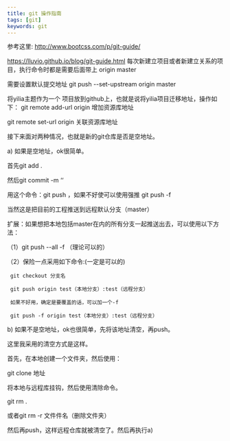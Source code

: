 ```yaml
---
title: git 操作指南
tags: [git]
keywords: git
---
```


参考这里: http://www.bootcss.com/p/git-guide/

https://lluvio.github.io/blog/git-guide.html
每次新建立项目或者新建立关系的项目，执行命令时都是需要后面带上 origin master

需要设置默认提交地址 git push --set-upstream origin master


将yilia主题作为一个 项目放到github上，也就是说将yilia项目迁移地址，操作如下：
git remote add-url origin 增加资源库地址

git remote set-url origin 关联资源库地址


接下来面对两种情况，也就是新的git仓库是否是空地址。

a) 如果是空地址，ok很简单。

首先git add .

然后git commit -m ‘‘

用这个命令：git push ，如果不好使可以使用强推 git push -f

当然这是把目前的工程推送到远程默认分支（master）

扩展：如果想把本地包括master在内的所有分支一起推送出去，可以使用以下方法：

（1）git push --all -f （理论可以的）

（2）保险一点采用如下命令:(一定是可以的)

     git checkout 分支名

     git push origin test（本地分支）:test（远程分支）

     如果不好用，确定是要覆盖的话，可以加一个-f

     git push -f origin test（本地分支）:test（远程分支）



b) 如果不是空地址，ok也很简单，先将该地址清空，再push。

这里我采用的清空方式是这样。

首先，在本地创建一个文件夹，然后使用：

git clone 地址

将本地与远程库挂钩，然后使用清除命令。

git rm .

或者git rm -r 文件件名（删除文件夹）

然后再push，这样远程仓库就被清空了。然后再执行a)
